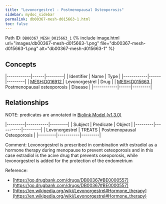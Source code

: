 ```yaml
---
title: "Levonorgestrel - Postmenopausal Osteoporosis"
sidebar: mydoc_sidebar
permalink: db00367-mesh-d015663-1.html
toc: false 
---
```



Path ID: `DB00367_MESH_D015663_1`
{% include image.html url="images/db00367-mesh-d015663-1.png" file="db00367-mesh-d015663-1.png" alt="db00367-mesh-d015663-1" %}

## Concepts

|------------|------|---------|
| Identifier | Name | Type    |
|------------|------|---------|
| <a href="https://identifiers.org/MESH:D016912">MESH:D016912 </a> | Levonorgestrel | Drug |
| <a href="https://identifiers.org/MESH:D015663">MESH:D015663 </a> | Postmenopausal osteoporosis | Disease |
|------------|------|---------|

## Relationships


NOTE: predicates are annotated in <a href="https://github.com/biolink/biolink-model/releases/tag/v1.3.0">Biolink Model (v1.3.0)</a>

|---------|-----------|---------|
| Subject | Predicate | Object  |
|---------|-----------|---------|
| Levonorgestrel | TREATS | Postmenopausal Osteoporosis |
|---------|-----------|---------|

Comment: Levonorgestrel is prescribed in combination with estradiol as a hormone therapy during menopause to prevent osteoporosis and in this case estradiol is the acive drug that prevents oseoporosis, while levonorgestrel is added for the protection of the endometrium

Reference: 
  - [https://go.drugbank.com/drugs/DB00367#BE0000557](https://go.drugbank.com/drugs/DB00367#BE0000557)
  - [https://en.wikipedia.org/wiki/Levonorgestrel#Hormone_therapy](https://en.wikipedia.org/wiki/Levonorgestrel#Hormone_therapy)
